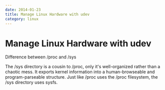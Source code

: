 ```yaml
---
date: 2014-01-23
title: Manage Linux Hardware with udev
category: linux
---
```

# Manage Linux Hardware with udev

Difference between /proc and /sys

The /sys directory is a cousin to /proc, only it's well-organized rather than a chaotic mess. It exports kernel information into a human-browseable and program-parseable structure. Just like /proc uses the /proc filesystem, the /sys directory uses sysfs.
